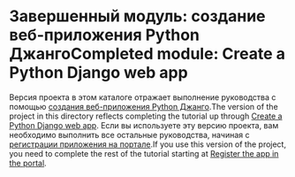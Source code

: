 # <a name="completed-module-create-a-python-django-web-app"></a><span data-ttu-id="118ab-101">Завершенный модуль: создание веб-приложения Python Джанго</span><span class="sxs-lookup"><span data-stu-id="118ab-101">Completed module: Create a Python Django web app</span></span>

<span data-ttu-id="118ab-102">Версия проекта в этом каталоге отражает выполнение руководства с помощью [создания веб-приложения Python Джанго](https://docs.microsoft.com/graph/training/python-tutorial?tutorial-step=1).</span><span class="sxs-lookup"><span data-stu-id="118ab-102">The version of the project in this directory reflects completing the tutorial up through [Create a Python Django web app](https://docs.microsoft.com/graph/training/python-tutorial?tutorial-step=1).</span></span> <span data-ttu-id="118ab-103">Если вы используете эту версию проекта, вам необходимо выполнить все остальные руководства, начиная с [регистрации приложения на портале](https://docs.microsoft.com/graph/training/python-tutorial?tutorial-step=2).</span><span class="sxs-lookup"><span data-stu-id="118ab-103">If you use this version of the project, you need to complete the rest of the tutorial starting at [Register the app in the portal](https://docs.microsoft.com/graph/training/python-tutorial?tutorial-step=2).</span></span>